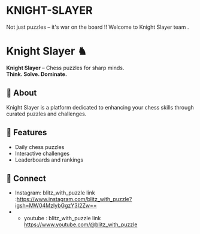 # KNIGHT-SLAYER
Not just puzzles – it's war on the board !! Welcome to Knight Slayer team . 
# Knight Slayer ♞
**Knight Slayer** – Chess puzzles for sharp minds.  
**Think. Solve. Dominate.**

## 🔹 About
Knight Slayer is a platform dedicated to enhancing your chess skills through curated puzzles and challenges.

## 🔹 Features
- Daily chess puzzles
- Interactive challenges
- Leaderboards and rankings

## 🔹 Connect
- Instagram: blitz_with_puzzle   link :https://www.instagram.com/blitz_with_puzzle?igsh=MW04MzIybGgzY3I2Zw==
- - youtube :  blitz_with_puzzle    link https://www.youtube.com/@blitz_with_puzzle
